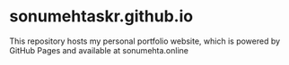 # sonumehtaskr.github.io
This repository hosts my personal portfolio website, which is powered by GitHub Pages and available at sonumehta.online
